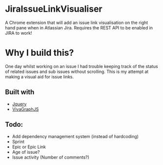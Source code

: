 # JiraIssueLinkVisualiser

A Chrome extension that will add an issue link visualisation on the right hand pane when in Atlassian Jira. Requires the REST API to be enabled in JIRA to work!

# Why I build this?
 One day whilst working on an issue I had trouble keeping track of the status of related issues and sub issues without scrolling. This is my attempt at making a visual aid for issue links.


## Built with
* [Jquery](https://github.com/jquery/jquery)
* [VivaGraphJS](https://github.com/anvaka/VivaGraphJS/)


## Todo:
* Add dependency management system (instead of hardcoding)
* Sprint
* Epic or Epic Link
* Age of issue?
* Issue activity (Number of comments?)
